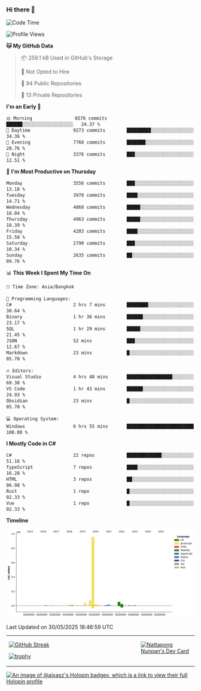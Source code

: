 ### Hi there 👋

<!--START_SECTION:waka-->
![Code Time](http://img.shields.io/badge/Code%20Time-2%2C302%20hrs%2039%20mins-blue)

![Profile Views](http://img.shields.io/badge/Profile%20Views-0-blue)

**🐱 My GitHub Data** 

> 📦 259.1 kB Used in GitHub's Storage 
 > 
> 🚫 Not Opted to Hire
 > 
> 📜 94 Public Repositories 
 > 
> 🔑 13 Private Repositories 
 > 
**I'm an Early 🐤** 

```text
🌞 Morning                6576 commits        ██████░░░░░░░░░░░░░░░░░░░   24.37 % 
🌆 Daytime                9273 commits        █████████░░░░░░░░░░░░░░░░   34.36 % 
🌃 Evening                7760 commits        ███████░░░░░░░░░░░░░░░░░░   28.76 % 
🌙 Night                  3376 commits        ███░░░░░░░░░░░░░░░░░░░░░░   12.51 % 
```
📅 **I'm Most Productive on Thursday** 

```text
Monday                   3556 commits        ███░░░░░░░░░░░░░░░░░░░░░░   13.18 % 
Tuesday                  3970 commits        ████░░░░░░░░░░░░░░░░░░░░░   14.71 % 
Wednesday                4868 commits        █████░░░░░░░░░░░░░░░░░░░░   18.04 % 
Thursday                 4963 commits        █████░░░░░░░░░░░░░░░░░░░░   18.39 % 
Friday                   4203 commits        ████░░░░░░░░░░░░░░░░░░░░░   15.58 % 
Saturday                 2790 commits        ███░░░░░░░░░░░░░░░░░░░░░░   10.34 % 
Sunday                   2635 commits        ██░░░░░░░░░░░░░░░░░░░░░░░   09.76 % 
```


📊 **This Week I Spent My Time On** 

```text
🕑︎ Time Zone: Asia/Bangkok

💬 Programming Languages: 
C#                       2 hrs 7 mins        ████████░░░░░░░░░░░░░░░░░   30.64 % 
Binary                   1 hr 36 mins        ██████░░░░░░░░░░░░░░░░░░░   23.17 % 
SQL                      1 hr 29 mins        █████░░░░░░░░░░░░░░░░░░░░   21.45 % 
JSON                     52 mins             ███░░░░░░░░░░░░░░░░░░░░░░   12.67 % 
Markdown                 23 mins             █░░░░░░░░░░░░░░░░░░░░░░░░   05.70 % 

🔥 Editors: 
Visual Studio            4 hrs 48 mins       █████████████████░░░░░░░░   69.38 % 
VS Code                  1 hr 43 mins        ██████░░░░░░░░░░░░░░░░░░░   24.93 % 
Obsidian                 23 mins             █░░░░░░░░░░░░░░░░░░░░░░░░   05.70 % 

💻 Operating System: 
Windows                  6 hrs 55 mins       █████████████████████████   100.00 % 
```

**I Mostly Code in C#** 

```text
C#                       22 repos            █████████████░░░░░░░░░░░░   51.16 % 
TypeScript               7 repos             ████░░░░░░░░░░░░░░░░░░░░░   16.28 % 
HTML                     3 repos             ██░░░░░░░░░░░░░░░░░░░░░░░   06.98 % 
Rust                     1 repo              █░░░░░░░░░░░░░░░░░░░░░░░░   02.33 % 
Vue                      1 repo              █░░░░░░░░░░░░░░░░░░░░░░░░   02.33 % 
```



**Timeline**

![Lines of Code chart](https://raw.githubusercontent.com/aixasz/aixasz/main/assets/bar_graph.png)


 Last Updated on 30/05/2025 18:46:59 UTC
<!--END_SECTION:waka-->

<table>
<tr>
<td width="70%" valign="top">
 
 [![GitHub Streak](http://github-readme-streak-stats.herokuapp.com?user=aixasz&theme=github-dark&hide_border=true&date_format=%5BY%20%5DM%20j)](https://git.io/streak-stats)

 [![trophy](https://github-profile-trophy.vercel.app/?username=aixasz&theme=onedark)](https://github.com/ryo-ma/github-profile-trophy)
 </td>
<td width="30%" valign="top">
 
<a href="https://app.daily.dev/aixasz"><img src="https://api.daily.dev/devcards/403207936e6547c9a85ea449e9f3abe8.png?r=re8" alt="Nattapong Nunpan's Dev Card"/></a>

 </td>
</tr>
</table>

[![An image of @aixasz's Holopin badges, which is a link to view their full Holopin profile](https://holopin.me/aixasz)](https://holopin.io/@aixasz)
 
